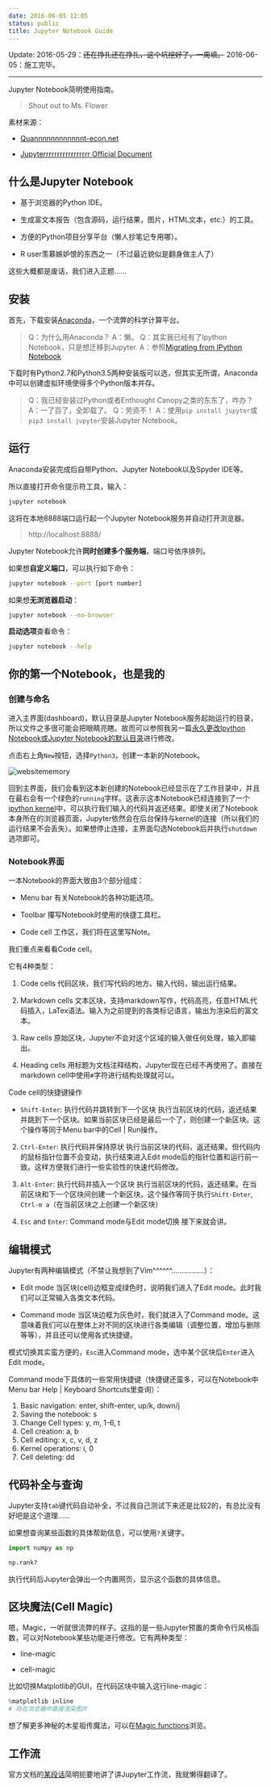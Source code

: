 ```yaml
---
date: 2016-06-05 12:05
status: public
title: Jupyter Notebook Guide
---
```


Update:
2016-05-29：<del>还在挣扎还在挣扎，这个坑挖好了，一周填。</del>
2016-06-05：施工完毕。

---

Jupyter Notebook简明使用指南。

> Shout out to Ms. Flower

<!-- more -->

素材来源：

+ [Quannnnnnnnnnnnt-econ.net](http://quant-econ.net)

+ [Jupyterrrrrrrrrrrrrrrrr Official Document](http://jupyter.readthedocs.io/en/latest/content-quickstart.html)


## 什么是Jupyter Notebook

+ 基于浏览器的Python IDE。

+ 生成富文本报告（包含源码，运行结果，图片，HTML文本，etc.）的工具。

+ 方便的Python项目分享平台（懒人抄笔记专用哪）。

+ R user羡慕嫉妒恨的东西之一（不过最近貌似是翻身做主人了）

这些大概都是废话，我们进入正题……

## 安装

首先，下载安装[Anaconda](https://www.continuum.io/downloads)，一个流弊的科学计算平台。

> Q：为什么用Anaconda？
> A：懒。
> Q：其实我已经有了Ipython Notebook，只是想迁移到Jupyter.
> A：参照[Migrating from IPython Notebook](https://jupyter.readthedocs.io/en/latest/migrating.html)

下载时有Python2.7和Python3.5两种安装版可以选，但其实无所谓，Anaconda中可以创建虚拟环境使得多个Python版本并存。

> Q：我已经安装过Python或者Enthought Canopy之类的东东了，咋办？
> A：一了百了，全卸载了。
> Q：劳资不！
> A：使用`pip install jupyter`或`pip3 install jupyter`安装Jupyter Notebook。 

## 运行

Anaconda安装完成后自带Python、Jupyter Notebook以及Spyder IDE等。

所以直接打开命令提示符工具，输入：

``` bash
jupyter notebook
```

这将在本地8888端口运行起一个Jupyter Notebook服务并自动打开浏览器。

> http://localhost:8888/

Jupyter Notebook允许**同时创建多个服务端**，端口号依序排列。

如果想**自定义端口**，可以执行如下命令：

``` bash
jupyter notebook --port [port number]
```

如果想**无浏览器启动**：

``` bash
jupyter notebook --no-browser
```

**启动选项**查看命令：

``` bash
jupyter notebook --help
```

## 你的第一个Notebook，也是我的

### 创建与命名
进入主界面(dashboard)，默认目录是Jupyter Notebook服务起始运行的目录，所以文件之多很可能会把眼睛亮瞎。故而可以参照我另一篇[永久更改Ipython Notebook或Jupyter Notebook的默认目录]()进行修改。

点击右上角`New`按钮，选择`Python3`，创建一本新的Notebook。

![websitememory](/uploads/jupyterNotebookGuide-01.gif)

回到主界面，我们会看到这本新创建的Notebook已经显示在了工作目录中，并且在最右会有一个绿色的`running`字样。这表示这本Notebook已经连接到了一个[ipython kernel](http://ipython.org/ipython-doc/dev/overview.html#ipythonzmq)中，可以执行我们输入的代码并返还结果。即使关闭了Notebook本身所在的浏览器页面，Jupyter依然会在后台保持与kernel的连接（所以我们的运行结果不会丢失）。如果想停止连接，主界面勾选Notebook后并执行`shutdown`选项即可。

### Notebook界面

一本Notebook的界面大致由3个部分组成：

+ Menu bar
    有关Notebook的各种功能选项。

+ Toolbar
    攥写Notebook时使用的快捷工具栏。

+ Code cell
    工作区，我们将在这里写Note。
    
我们重点来看看Code cell。

它有4种类型：

1. Code cells 
    代码区块，我们写代码的地方。输入代码，输出运行结果。

2. Markdown cells 
    文本区块，支持markdown写作，代码高亮，任意HTML代码插入，LaTex语法。输入为之前提到的各类标记语言，输出为渲染后的富文本。

3. Raw cells
    原始区块，Jupyter不会对这个区域的输入做任何处理，输入即输出。

4. Heading cells
    用标题为文档注释结构，Jupyter现在已经不再使用了。直接在markdown cell中使用`#`字符进行结构处理就可以。

Code cell的快捷键操作
+ `Shift-Enter`: 执行代码并跳转到下一个区块
    执行当前区块的代码，返还结果并跳到下一个区块。如果当前区块已经是最后一个了，则创建一个新区块。这个操作等同于Menu bar中的Cell | Run操作。

2. `Ctrl-Enter`: 执行代码并保持原状
    执行当前区块的代码，返还结果。但代码内的鼠标指针位置不会变动，执行结束进入Edit mode后的指针位置和运行前一致。这样方便我们进行一些实验性的快速代码修改。

3. `Alt-Enter`: 执行代码并插入一个区块
    执行当前区块的代码，返还结果。在当前区块和下一个区块间创建一个新区块。这个操作等同于执行`Shift-Enter`, `Ctrl-m a`（在当前区块之上创建一个新区块）

4. `Esc` and `Enter`: Command mode与Edit mode切换
    接下来就会讲。
    
## 编辑模式

Jupyter有两种编辑模式（不禁让我想到了Vim^^^^^^................）：

+ Edit mode
    当区块(cell)边框变成绿色时，说明我们进入了Edit mode。此时我们可以正常输入各类文本代码。

+ Command mode
    当区块边框为灰色时，我们就进入了Command mode。这意味着我们可以在整体上对不同的区块进行各类编辑（调整位置，增加与删除等等），并且还可以使用各式快捷键。
    
模式切换其实蛮方便的，`Esc`进入Command mode，选中某个区块后`Enter`进入Edit mode。

Command mode下具体的一些常用快捷键（快捷键还蛮多，可以在Notebook中Menu bar  Help | Keyboard Shortcuts里查询）：

1. Basic navigation: enter, shift-enter, up/k, down/j
2. Saving the notebook: s
3. Change Cell types: y, m, 1-6, t
4. Cell creation: a, b
5. Cell editing: x, c, v, d, z
6. Kernel operations: i, 0
7. Cell deleting: dd

## 代码补全与查询

Jupyter支持`tab`键代码自动补全，不过我自己测试下来还是比较2的，有总比没有好吧是这个道理……

如果想查询某些函数的具体帮助信息，可以使用`?`关键字。

``` python
import numpy as np

np.rank?
```
执行代码后Jupyter会弹出一个内置网页，显示这个函数的具体信息。

## 区块魔法(Cell Magic)

嗯，Magic，一听就很流弊的样子。这指的是一些Jupyter预置的类命令行风格函数，可以对Notebook某些功能进行修改。它有两种类型：

+ line-magic

+ cell-magic

比如切换Matplotlib的GUI，在代码区块中输入这行line-magic：

``` python
%matplotlib inline
# 将在浏览器中直接渲染图片
```

想了解更多神秘的木星祖传魔法，可以在[Magic functions](http://ipython.org/ipython-doc/dev/interactive/tutorial.html#magics-explained)浏览。

## 工作流

官方文档的[某段话](http://jupyter-notebook.readthedocs.io/en/latest/notebook.html#basic-workflow)简明扼要地讲了讲Jupyter工作流，我就懒得翻译了。